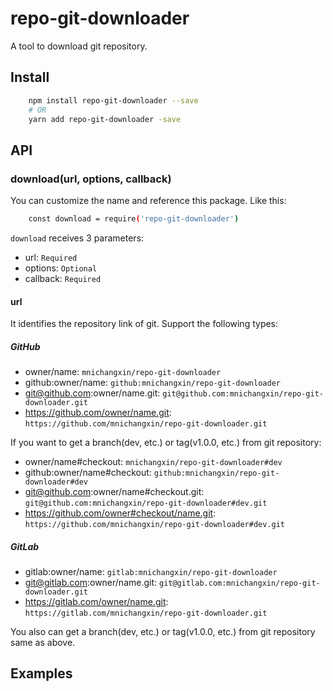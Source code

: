 # repo-git-downloader

A tool to download git repository.

## Install

```sh
    npm install repo-git-downloader --save
    # OR
    yarn add repo-git-downloader -save
```

## API

### download(url, options, callback)

You can customize the name and reference this package. Like this:

``` sh
    const download = require('repo-git-downloader')
```

`download` receives 3 parameters:

* url: `Required`
* options: `Optional`
* callback: `Required`

#### url

It identifies the repository link of git. Support the following types:

##### GitHub

* owner/name: `mnichangxin/repo-git-downloader`
* github:owner/name: `github:mnichangxin/repo-git-downloader`
* git@github.com:owner/name.git: `git@github.com:mnichangxin/repo-git-downloader.git`
* https://github.com/owner/name.git: `https://github.com/mnichangxin/repo-git-downloader.git`

If you want to get a branch(dev, etc.) or tag(v1.0.0, etc.) from git repository:

* owner/name#checkout: `mnichangxin/repo-git-downloader#dev`
* github:owner/name#checkout: `github:mnichangxin/repo-git-downloader#dev`
* git@github.com:owner/name#checkout.git: `git@github.com:mnichangxin/repo-git-downloader#dev.git`
* https://github.com/owner#checkout/name.git: `https://github.com/mnichangxin/repo-git-downloader#dev.git`

##### GitLab

* gitlab:owner/name: `gitlab:mnichangxin/repo-git-downloader`
* git@gitlab.com:owner/name.git: `git@gitlab.com:mnichangxin/repo-git-downloader.git`
* https://gitlab.com/owner/name.git: `https://gitlab.com/mnichangxin/repo-git-downloader.git`

You also can get a branch(dev, etc.) or tag(v1.0.0, etc.) from git repository same as above.

## Examples

